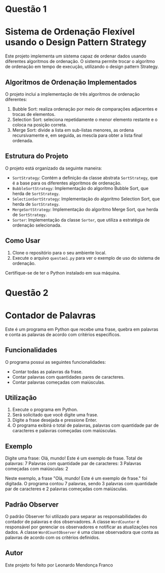 # Questão 1
# Sistema de Ordenação Flexível usando o Design Pattern Strategy

Este projeto implementa um sistema capaz de ordenar dados usando diferentes algoritmos de ordenação. O sistema permite trocar o algoritmo de ordenação em tempo de execução, utilizando o design pattern Strategy.

## Algoritmos de Ordenação Implementados

O projeto inclui a implementação de três algoritmos de ordenação diferentes:

1. Bubble Sort: realiza ordenação por meio de comparações adjacentes e trocas de elementos.
2. Selection Sort: seleciona repetidamente o menor elemento restante e o coloca na posição correta.
3. Merge Sort: divide a lista em sub-listas menores, as ordena recursivamente e, em seguida, as mescla para obter a lista final ordenada.

## Estrutura do Projeto

O projeto está organizado da seguinte maneira:

- `SortStrategy`: Contém a definição da classe abstrata `SortStrategy`, que é a base para os diferentes algoritmos de ordenação.
- `BubbleSortStrategy`: Implementação do algoritmo Bubble Sort, que herda de `SortStrategy`.
- `SelectionSortStrategy`: Implementação do algoritmo Selection Sort, que herda de `SortStrategy`.
- `MergeSortStrategy`: Implementação do algoritmo Merge Sort, que herda de `SortStrategy`.
- `Sorter`: Implementação da classe `Sorter`, que utiliza a estratégia de ordenação selecionada.

## Como Usar

1. Clone o repositório para o seu ambiente local.
2. Execute o arquivo `questao1.py` para ver o exemplo de uso do sistema de ordenação.

Certifique-se de ter o Python instalado em sua máquina.


# Questão 2
# Contador de Palavras

Este é um programa em Python que recebe uma frase, quebra em palavras e conta as palavras de acordo com critérios específicos.

## Funcionalidades

O programa possui as seguintes funcionalidades:

- Contar todas as palavras da frase.
- Contar palavras com quantidades pares de caracteres.
- Contar palavras começadas com maiúsculas.

## Utilização

1. Execute o programa em Python.
2. Será solicitado que você digite uma frase.
3. Digite a frase desejada e pressione Enter.
4. O programa exibirá o total de palavras, palavras com quantidade par de caracteres e palavras começadas com maiúsculas.

## Exemplo

Digite uma frase: Olá, mundo! Este é um exemplo de frase.
Total de palavras: 7
Palavras com quantidade par de caracteres: 3
Palavras começadas com maiúsculas: 2


Neste exemplo, a frase "Olá, mundo! Este é um exemplo de frase." foi digitada. O programa contou 7 palavras, sendo 3 palavras com quantidade par de caracteres e 2 palavras começadas com maiúsculas.

## Padrão Observer

O padrão Observer foi utilizado para separar as responsabilidades do contador de palavras e dos observadores. A classe `WordCounter` é responsável por gerenciar os observadores e notificar as atualizações nos dados. A classe `WordCountObserver` é uma classe observadora que conta as palavras de acordo com os critérios definidos.


## Autor

Este projeto foi feito por Leonardo Mendonça Franco
